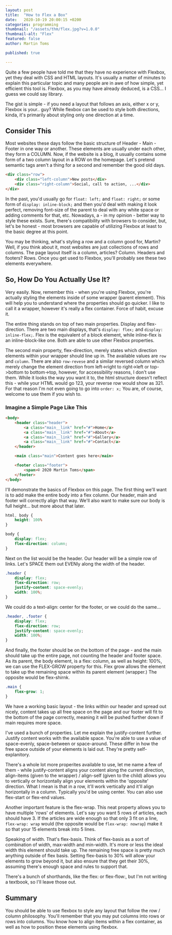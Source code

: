 ```yaml
---
layout: post
title:  "How to Flex a Box"
date:   2020-10-19 20:00:15 +0200
categories: programming
thumbnail: "/assets/thm/flex.jpg?v=1.0.0"
thumbnail-alt: "Flex"
featured: false
author: Martin Toms

published: true

---
```

Quite a few people have told me that they have no experience with Flexbox, yet they deal with CSS and HTML layouts. It's usually a matter of minutes to explain this particular topic and many people are in awe of how simple, yet efficient this tool is. Flexbox, as you may have already deduced, is a CSS... I guess we could say library.

The gist is simple - if you need a layout that follows an axis, either x or y, Flexbox is your.. guy? While flexbox can be used to style both directions, kinda, it's primarily about styling only one direction at a time.

## Consider This

Most websites these days follow the basic structure of Header - Main - Footer in one way or another. These elements are usually under each other, they form a COLUMN. Now, if the website is a blog, it usually contains some form of a two column layout in a ROW on the homepage. Let's pretend semantic tags aren't a thing for a second and remember the good old days.

```html
<div class="row">
    <div class="left-column">New posts</div>
    <div class="right-column">Social, call to action, ...</div>
</div>
```

In the past, you'd usually go for `float: left;` and `float: right;` or some form of `display: inline-block;` and then you'd deal with making it look perfect, removing font-size of the parent to deal with any white space or adding comments for that, etc. Nowadays, a - in my opinion - better way to style these exists. Sure, there's compatibility with browsers to consider, but, let's be honest - most browsers are capable of utilizing Flexbox at least to the basic degree at this point.

You may be thinking, what's styling a row and a column good for, Martin? Well, if you think about it, most websites are just collections of rows and columns. The page layout itself is a column, articles? Column. Headers and footers? Rows. Once you get used to Flexbox, you'll probably see these two elements everywhere.

## So, How Do You Actually Use It?

Very easily. Now, remember this - when you're using Flexbox, you're actually styling the elements inside of some wrapper (parent element). This will help you to understand where the properties should go quicker. I like to call it a wrapper, however it's really a flex container. Force of habit, excuse it.

The entire thing stands on top of two main properties. Display and flex-direction. There are two main displays, that's `display: flex;` and `display: inline-flex;`. Flex is the equivalent of a block element, while inline-flex is an inline-block-like one. Both are able to use other Flexbox properties.

The second main property, flex-direction, merely states which direction elements within your wrapper should line up in. The available values are `row` and `column`. There are also `row-revese` and a similar reversed column which merely change the element direction from left->right to right->left or top->bottom to bottom->top, however, for accessibility reasons, I don't use them. While it looks the way you want it to, the html structure doesn't reflect this - while your HTML would go 123, your reverse row would show as 321. For that reason I'm not even going to go into `order: x;` You are, of course, welcome to use them if you wish to.

### Imagine a Simple Page Like This

```html
<body>
    <header class="header">
        <a class="main__link" href="#">Home</a>
        <a class="main__link" href="#">About</a>
        <a class="main__link" href="#">Gallery</a>
        <a class="main__link" href="#">Contact</a>
    </header>

    <main class="main">Content goes here</main>

    <footer class="footer">
        <span>© 2020 Martin Toms</span>
    </footer>
</body>
```

I'll demonstrate the basics of Flexbox on this page. The first thing we'll want is to add make the entire body into a flex column. Our header, main and footer will correctly align that way. We'll also want to make sure our body is full height... but more about that later.

```css
html, body {
    height: 100%
}

body {
    display: flex;
    flex-direction: column;
}
```

Next on the list would be the header. Our header will be a simple row of links. Let's SPACE them out EVENly along the width of the header.

```css
.header {
    display: flex;
    flex-direction: row;
    justify-content: space-evenly;
    width: 100%;
}
```

We could do a text-align: center for the footer, or we could do the same...

```css
.header, .footer {
    display: flex;
    flex-direction: row;
    justify-content: space-evenly;
    width: 100%;
}
```

And finally, the footer should be on the bottom of the page - and the main should take up the entire page, not counting the header and footer space. As its parent, the body element, is a flex: column, as well as height: 100%, we can use the FLEX-GROW property for this. Flex grow allows the element to take up the remaining space within its parent element (wrapper.) The opposite would be flex-shirnk.

```css
.main {
    flex-grow: 1;
}
```

We have a working basic layout - the links within our header and spread out nicely, content takes up all free space on the page and our footer will fit to the bottom of the page correctly, meaning it will be pushed further down if main requires more space.

I've used a bunch of properties. Let me explain the justify-content further. Justify content works with the available space. You're able to use a value of space-evenly, space-between or space-around. These differ in how the free space outside of your elements is laid out. They're pretty self-explanitory.

There's a whole lot more properites available to use, let me name a few of them - while justify-content aligns your content along the current direction, align-items (given to the wrapper) / align-self (given to the child) allows you to vertically or horizontally align your elements within the 'opposite' direction. What I mean is that in a row, it'll work vertically and it'll align horizontally in a column. Typically you'd be using center. You can also use flex-start or flex-end values.

Another important feature is the flex-wrap. This neat property allows you to have multiple 'rows' of elements. Let's say you want 5 rows of articles, each should have 3. If the articles are wide enough so that only 3 fit on a line, `flex-wrap: wrap` would (the opposite would be `flex-wrap: nowrap`) make it so that your 15 elements break into 5 lines.

Speaking of width. That's flex-basis. Think of flex-basis as a sort of combination of width, max-width and min-width. It's more or less the ideal width this element should take up. The remaining free space is pretty much anything outside of flex basis. Setting flex-basis to 30% will allow your elements to grow beyond it, but also ensure that they get their 30%, assuming there's enough space and rules to support that.

There's a bunch of shorthands, like the flex: or flex-flow:, but I'm not writing a textbook, so I'll leave those out.

## Summary

You should be able to use flexbox to style any layout that follow the row / column philosophy. You'll remember that you may put columns into rows or rows into columns. You know how to align items within a flex container, as well as how to position these elements using flexbox.